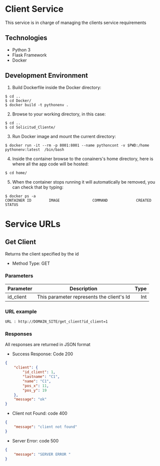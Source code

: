 # Client Service
This service is in charge of managing the clients service requirements

## Technologies
* Python 3
* Flask Framework
* Docker

## Development Environment
1. Build Dockerfile inside the Docker directory:
```docker
$ cd ..
$ cd Docker/
$ docker build -t pythonenv .
```
2. Browse to your working directory, in this case:
```
$ cd ..
$ cd Solicitud_Cliente/
```
3. Run Docker image and mount the current directory:
```docker
$ docker run -it --rm -p 8001:8001 --name pythoncont -v $PWD:/home pythonenv:latest  /bin/bash
```
4. Inside the container browse to the conainers's home directory, here is where all the app code will be hosted:
```
$ cd home/
```
5. When the container stops running it will automatically be removed, you can check that by typing:
```docker
$ docker ps -a
CONTAINER ID        IMAGE               COMMAND             CREATED          STATUS
```

# Service URLs

## Get Client
Returns the client specified by the id 
* Method Type: GET

### Parameters
<!---->
| Parameter      | Description | Type    |
| :---        |    :----:   |          ---: |
| id_client     | This parameter represents the client's Id      | Int   |
<!---->

### URL example
```
URL : http://DOMAIN_SITE/get_client?id_client=1
```

### Responses
All responses are returned in JSON format
* Success Response: Code 200
```json
{
    "client": {
        "id_client": 1,
        "lastname": "C1",
        "name": "C1",
        "pos_x": 11,
        "pos_y": 19
    },
    "message": "ok"
}
```
* Client not Found: code 400
```json
{
    "message": "client not found"
}
```
* Server Error: code 500
```json
{
    "message": "SERVER ERROR "
}
```